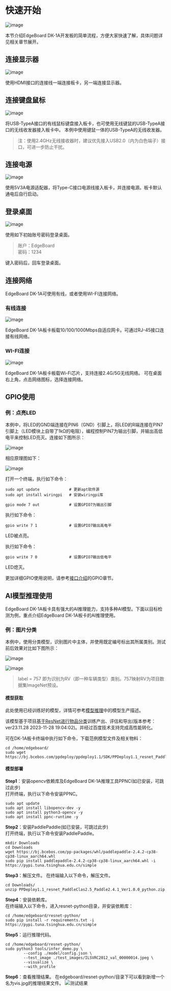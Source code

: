 # 快速开始

![image](./images/board.png)

本节介绍EdgeBoard DK-1A开发板的简单流程，方便大家快速了解，具体问题详见相关章节展开。

## 连接显示器

![image](./images/连接显示器.png)

使用HDMI接口的连接线一端连接板卡，另一端连接显示器。

## 连接键盘鼠标

![image](./images/连接键鼠.png)

将USB-TypeA接口的有线鼠标键盘接入板卡，也可使用无线键鼠的USB-TypeA接口的无线收发器接入板卡中。
本例中使用键鼠一体的USB-TypeA的无线收发器。

> 注：使用2.4GHz无线接收器时，建议优先接入USB2.0（内为白色端子）接口，可进一步防止干扰。

## 连接电源

![image](./images/连接电源.png)

使用5V3A电源适配器，将Type-C接口电源线接入板卡，并连接电源。板卡默认通电后自行启动。

## 登录桌面

![image](./images/登录桌面.png)

使用如下初始账号密码登录桌面。

> 账户：EdgeBoard  
> 密码：1234

键入密码后，回车登录桌面。

## 连接网络

EdgeBoard DK-1A可使用有线，或者使用WI-FI连接网络。

### 有线连接

![image](./images/有线连接.png)

EdgeBoard DK-1A板卡板载10/100/1000Mbps自适应网卡。可通过RJ-45接口连接有线网络。

### WI-FI连接

![image](./images/wifi连接.png)

EdgeBoard DK-1A板卡板载Wi-Fi芯片，支持连接2.4G/5G无线网络。
可在桌面右上角，点击网络图标，选择连接网络。

## GPIO使用

### 例：点亮LED

本例中，将LED的GND端连接在PIN6（GND）引脚上，将LED的R端连接在PIN7引脚上（LED模块上自带了1kΩ的电阻），编程控制PIN7为输出引脚，并输出高低电平来控制LED亮灭。连接如下图所示：

![image](./images/LED连接.png)

相应原理图如下：

![image](./images/LED连接原理图.png)

打开一个终端，执行如下命令：

```shell
sudo apt update             # 更新apt软件源
sudo apt install wiringpi   # 安装wiringpi库
```

```shell
gpio mode 7 out             # 设置GPIO7为输出引脚
```

执行如下命令：

```shell
gpio write 7 1              # 设置GPIO7输出高电平
```

LED被点亮。

执行如下命令：

```shell
gpio write 7 0              # 设置GPIO7输出低电平
```

LED熄灭。

更加详细GPIO使用说明，请参考[接口介绍](./接口介绍.md)的GPIO章节。

## AI模型推理使用

EdgeBoard DK-1A板卡具有强大的AI推理能力，支持多种AI模型。下面以目标检测为例，重点介绍EdgeBoard DK-1A板卡的AI推理使用。

### 例：图片分类

本例中，使用分类模型，识别图片中主体，并使用既定编号标出其所属类别。测试前后效果对比如下图所示：

![image](./images/clas_resnet_test.jpeg)

![image](./images/clas_resnet_result.jpeg)

> label = 757 即为识别为RV（即一种车辆类型）类别。757映射RV为项目数据集ImageNet预设。

#### 模型获取

此处使用已经训练好的模型，详情可参考[模型推理](./模型推理.md)中的模型生产描述。

该模型基于项目[基于ResNet进行物品分类](https://aistudio.baidu.com/projectdetail/7153172)训练产出、评估和导出(版本参考：ver23.11.28 2023-11-28 19:04:02)。并经过百度技术支持完成高性能转化。

可在DK-1A板卡终端中执行如下命令，下载范例模型文件及相关物料：

```shell
cd /home/edgeboard/
sudo wget https://bj.bcebos.com/ppdeploy/ppdeploy1.1/SDK/PPDeploy1.1_resnet_PaddleClas2.5_Paddle2.4.1_Ver1.0.0_python.zip
```

#### 模型部署

**Step1**：安装opencv依赖库及EdgeBoard DK-1A推理工具PPNC(如已安装，可跳过此步)  
打开终端，执行以下命令安装PPNC。

```shell
sudo apt update
sudo apt install libopencv-dev -y
sudo apt install python3-opencv -y
sudo apt install ppnc-runtime -y
```

**Step2**：安装PaddlePaddle(如已安装，可跳过此步)  
打开终端，执行以下命令安装PaddlePaddle。

```shell
mkdir Downloads
cd Downloads
wget https://bj.bcebos.com/pp-packages/whl/paddlepaddle-2.4.2-cp38-cp38-linux_aarch64.whl  
sudo pip install paddlepaddle-2.4.2-cp38-cp38-linux_aarch64.whl -i https://pypi.tuna.tsinghua.edu.cn/simple
```

**Step3**：解压文件。
在终端输入以下命令，解压文件。

```shell
cd Downloads/
unzip PPDeploy1.1_resnet_PaddleClas2.5_Paddle2.4.1_Ver1.0.0_python.zip
```

**Step4**：安装依赖库。  
在终端输入以下命令，进入resnet-python目录，并安装依赖库：

```shell
cd /home/edgeboard/resnet-python/
sudo pip install -r requirements.txt -i https://pypi.tuna.tsinghua.edu.cn/simple
```

**Step5**：运行推理代码。

```shell
cd /home/edgeboard/resnet-python/
sudo python3 tools/infer_demo.py \
        --config ./model/config.json \
        --test_image ./test_images/ILSVRC2012_val_00000014.jpeg \
        --visualize \
        --with_profile
```

**Step6**：查看推理结果。
在edgeboard/resnet-python/目录下可以看到新增一个名为vis.jpg的推理结果文件。
![测试结果](./images/clas_resnet_result.jpeg)
